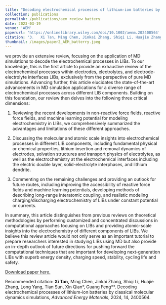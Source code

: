 ```yaml
---
title: "Decoding electrochemical processes of lithium-ion batteries by classical molecular dynamics simulations"
collection: publications
permalink: /publications/aem_review_battery
date: 2023-03-19
venue: 'AEM'
paperurl: 'https://onlinelibrary.wiley.com/doi/10.1002/aenm.202400564'
citation: '3.	Xi Tan, Ming Chen, Jinkai Zhang, Shiqi Li, Huajie Zhang, Long Yang, Tian Sun, Xin Qian*, Guang Feng*, Decoding electrochemical processes of lithium-ion batteries by classical molecular dynamics simulations, *Advanced Energy Materials*, 2024, 14, 2400564.'
thumbnail: /images/paper2_AEM_batterry.jpeg
---
```

we provide an extensive review, focusing on the application of MD simulations to decode the electrochemical processes in LIBs. To our knowledge, this is the first article to provide an exhaustive review of the electrochemical processes within electrodes, electrolytes, and electrode-electrolyte interfaces LIBs, exclusively from the perspective of pure MD simulations. Advancing further, this article elucidates the state-of-the-art advancements in MD simulation applications for a diverse range of electrochemical processes across different LIB components. Building on this foundation, our review then delves into the following three critical dimensions: 

1) Reviewing the recent developments in non-reactive force fields, reactive force fields, and machine learning potential for modeling electrochemistry in LIBs, we comprehensively summarized the advantages and limitations of these different approaches. 

2) Discussing the molecular and atomic scale insights into electrochemical processes in different LIB components, including fundamental physical or chemical properties, lithium insertion and removal dynamics of electrodes, solvation structures and transport physics of electrolytes, as well as the electrochemistry at the electrochemical interfaces including the electric double layer, solid-electrolyte interphases, and lithium dendrite.

3) Commenting on the remaining challenges and providing an outlook for future routes, including improving the accessibility of reactive force fields and machine learning potentials, developing methods of describing long-range interatomic coupling, and realistic modeling charging/discharging electrochemistry of LIBs under constant potential or currents.

In summary, this article distinguishes from previous reviews on theoretical methodologies by performing customized and concentrated discussions in computational approaches focusing on LIBs and providing atomic-scale insights into the electrochemistry of different components of LIBs. We believe this review article would not only serve as an important tutorial to prepare researchers interested in studying LIBs using MD but also provide an in-depth outlook of future directions for pushing forward the computational techniques that are important for developing next-generation LIBs with superb energy density, charging speed, stability, cycling life and safety.

[Download paper here.](https://onlinelibrary.wiley.com/doi/full/10.1002/aenm.202400564)

Recommended citation: **Xi Tan,** Ming Chen, Jinkai Zhang, Shiqi Li, Huajie Zhang, Long Yang, Tian Sun, Xin Qian*, Guang Feng**. Decoding electrochemical processes of lithium-ion batteries by classical molecular dynamics simulations, *Advanced Energy Materials*, 2024, 14, 2400564.